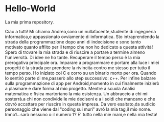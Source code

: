 # Hello-World
La mia prima repository. 

Ciao a tutti!
Mi chiamo Andrea,sono un nullafacente,studente di ingegneria informatica,e appassionato ovviamente di informatica. Sto intraprendendo la strada della programmazione dopo anni di indecisione e sono tanto motivato quanto afflito per il tempo che non ho dedicato a questa attività!
Spero di trovare la mia strada e di riuscire a portare a termine almeno l'università.
Di idee ne ho tante. Recuperare il tempo perso è la mia prerogativa principale ora. Imparare a programmare e portare alla luce i miei progetti è la strada per prendere la rivincita contro me stesso per tutto il tempo perso.
Ho iniziato col C e corro su un binario morto per ora. Quando lo sentirò parte di me,passerò allo step successivo: c++. Per infine balzare sulla programmazione di app per Android,momento in cui finalmente inizierò a plasmare e dare forma al mio progetto. Mentre a scuola Analisi matematica e fisica martoriano la mia esistenza.
Un abbraccio a chi mi sosterrà.a chi non condivide le mie decisoni e a i soldi che mancano e che dovrò accattare per riuscire in questa impresa. Da vero esaltato,da sudicio personaggio che viene dal "coding sui muri" avrò la mia tag,il mio nome. Imno1...sarò nessuno o il numero 1? E' tutto nella mie mani,e nella mia testa!

